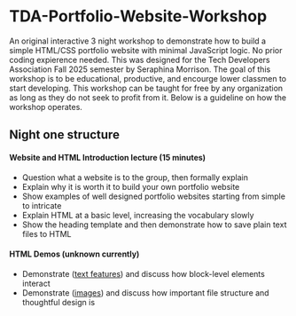 # TDA-Portfolio-Website-Workshop
An original interactive 3 night workshop to demonstrate how to build a simple HTML/CSS portfolio website with minimal JavaScript logic. No prior coding expierence needed. This was designed for the Tech Developers Association Fall 2025 semester by Seraphina Morrison. The goal of this workshop is to be educational, productive, and encourge lower classmen to start developing. This workshop can be taught for free by any organization as long as they do not seek to profit from it. Below is a guideline on how the workshop operates. 

## Night one structure

#### Website and HTML Introduction lecture (15 minutes) 
- Question what a website is to the group, then formally explain
- Explain why it is worth it to build your own portfolio website
- Show examples of well designed portfolio websites starting from simple to intricate
- Explain HTML at a basic level, increasing the vocabulary slowly
- Show the heading template and then demonstrate how to save plain text files to HTML

#### HTML Demos (unknown currently)
- Demonstrate ([text features](https://github.com/SpookySaturnCat/TDA-Portfolio-Website-Workshop/blob/main/night%201/pages/index-example-2-text.html)) and discuss how block-level elements interact
- Demonstrate ([images](https://github.com/SpookySaturnCat/TDA-Portfolio-Website-Workshop/blob/main/night%201/index%20example%203%20-%20images.html)) and discuss how important file structure and thoughtful design is
